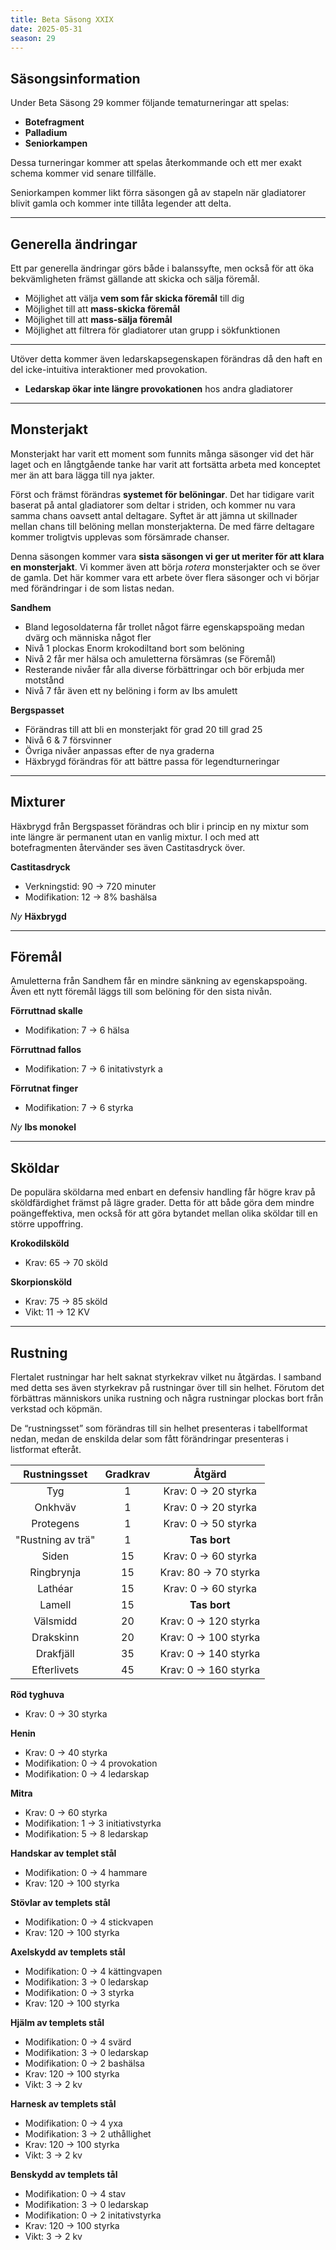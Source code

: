 ```yaml
---
title: Beta Säsong XXIX
date: 2025-05-31
season: 29
---
```



## Säsongsinformation

Under Beta Säsong 29 kommer följande tematurneringar att spelas:
- **Botefragment**
- **Palladium**
- **Seniorkampen**


Dessa turneringar kommer att spelas återkommande och ett mer exakt schema kommer vid senare tillfälle.

Seniorkampen kommer likt förra säsongen gå av stapeln när gladiatorer blivit gamla och kommer inte tillåta legender att delta.

---

## Generella ändringar

Ett par generella ändringar görs både i balanssyfte, men också för att öka bekvämligheten främst gällande att skicka och sälja föremål.

- Möjlighet att välja **vem som får skicka föremål** till dig
- Möjlighet till att **mass-skicka föremål**
- Möjlighet till att **mass-sälja föremål**
- Möjlighet att filtrera för gladiatorer utan grupp i sökfunktionen

---

Utöver detta kommer även ledarskapsegenskapen förändras då den haft en del icke-intuitiva interaktioner med provokation.

- **Ledarskap ökar inte längre provokationen** hos andra gladiatorer

---

## Monsterjakt

Monsterjakt har varit ett moment som funnits många säsonger vid det här laget och en långtgående tanke har varit att fortsätta arbeta med konceptet mer än att bara lägga till nya jakter.

Först och främst förändras **systemet för belöningar**. Det har tidigare varit baserat på antal gladiatorer som deltar i striden, och kommer nu vara samma chans oavsett antal deltagare. Syftet är att jämna ut skillnader mellan chans till belöning mellan monsterjakterna. De med färre deltagare kommer troligtvis upplevas som försämrade chanser.

Denna säsongen kommer vara **sista säsongen vi ger ut meriter för att klara en monsterjakt**. Vi kommer även att börja *rotera* monsterjakter och se över de gamla. Det här kommer vara ett arbete över flera säsonger och vi börjar med förändringar i de som listas nedan.

**Sandhem**
- Bland legosoldaterna får trollet något färre egenskapspoäng medan dvärg och människa något fler
- Nivå 1 plockas Enorm krokodiltand bort som belöning
- Nivå 2 får mer hälsa och amuletterna försämras (se Föremål)
- Resterande nivåer får alla diverse förbättringar och bör erbjuda mer motstånd
- Nivå 7 får även ett ny belöning i form av Ibs amulett

**Bergspasset**
- Förändras till att bli en monsterjakt för grad 20 till grad 25
- Nivå 6 & 7 försvinner
- Övriga nivåer anpassas efter de nya graderna
- Häxbrygd förändras för att bättre passa för legendturneringar

---

## Mixturer
Häxbrygd från Bergspasset förändras och blir i princip en ny mixtur som inte längre är permanent utan en vanlig mixtur. I och med att botefragmenten återvänder ses även Castitasdryck över.

**Castitasdryck**
- Verkningstid: 90 → 720 minuter
- Modifikation: 12 → 8% bashälsa

*Ny* **Häxbrygd**

---

## Föremål
Amuletterna från Sandhem får en mindre sänkning av egenskapspoäng. Även ett nytt föremål läggs till som belöning för den sista nivån.

**Förruttnad skalle**
- Modifikation: 7 → 6 hälsa

**Förruttnad fallos**
- Modifikation: 7 → 6 initativstyrk a

**Förrutnat finger**
- Modifikation: 7 → 6 styrka

*Ny* **Ibs monokel**

---

## Sköldar
De populära sköldarna med enbart en defensiv handling får högre krav på sköldfärdighet främst på lägre grader. Detta för att både göra dem mindre poängeffektiva, men också för att göra bytandet mellan olika sköldar till en större uppoffring.

**Krokodilsköld**
- Krav: 65 → 70 sköld

**Skorpionsköld**
- Krav: 75 → 85 sköld
- Vikt: 11 → 12 KV

---

## Rustning

Flertalet rustningar har helt saknat styrkekrav vilket nu åtgärdas. I samband med detta ses även styrkekrav på rustningar över till sin helhet. Förutom det förbättras människors unika rustning och några rustningar plockas bort från verkstad och köpmän.

De “rustningsset” som förändras till sin helhet presenteras i tabellformat nedan, medan de enskilda delar som fått förändringar presenteras i listformat efteråt.

|Rustningsset|Gradkrav|Åtgärd|
|:--:|:--:|:--:|
|Tyg|1|Krav: 0 → 20 styrka|
|Onkhväv|1|Krav: 0 → 20 styrka|
|Protegens|1|Krav: 0 → 50 styrka|
|"Rustning av trä"|1|**Tas bort**|
|Siden|15|Krav: 0 → 60 styrka|
|Ringbrynja|15|Krav: 80 → 70 styrka|
|Lathéar|15|Krav: 0 → 60 styrka|
|Lamell|15|**Tas bort**|
|Välsmidd|20|Krav: 0 → 120 styrka|
|Drakskinn|20|Krav: 0 → 100 styrka|
|Drakfjäll|35|Krav: 0 → 140 styrka|
|Efterlivets|45|Krav: 0 → 160 styrka|


**Röd tyghuva**
- Krav: 0 →  30 styrka

**Henin**
- Krav: 0 → 40 styrka
- Modifikation: 0 → 4 provokation
- Modifikation: 0 → 4 ledarskap

**Mitra**
- Krav: 0 → 60 styrka
- Modifikation: 1 → 3 initiativstyrka
- Modifikation: 5 → 8 ledarskap

**Handskar av templet stål**
- Modifikation: 0 → 4 hammare
- Krav:  120 → 100 styrka

**Stövlar av templets stål**
- Modifikation: 0 → 4 stickvapen
- Krav: 120 → 100 styrka

**Axelskydd av templets stål**
- Modifikation: 0 → 4 kättingvapen
- Modifikation: 3 → 0 ledarskap
- Modifikation: 0 → 3 styrka
- Krav: 120 → 100 styrka

**Hjälm av templets stål**
- Modifikation: 0 → 4 svärd
- Modifikation: 3 → 0 ledarskap
- Modifikation: 0 → 2 bashälsa
- Krav: 120 → 100 styrka
- Vikt: 3 → 2 kv

**Harnesk av templets stål**
- Modifikation: 0 → 4 yxa
- Modifikation: 3 →  2 uthållighet
- Krav: 120 → 100 styrka
- Vikt: 3 → 2 kv

**Benskydd av templets tål**
- Modifikation: 0 → 4 stav
- Modifikation: 3 → 0 ledarskap
- Modifikation: 0 → 2 initativstyrka
- Krav: 120 → 100 styrka
- Vikt: 3 → 2 kv







